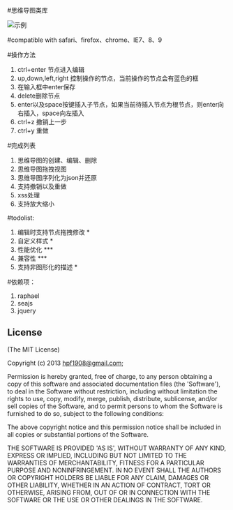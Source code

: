 #思维导图类库

![示例](https://raw.github.com/hpf1908/jsMind/master/images/screenShot.png)

#compatible with safari、firefox、chrome、IE7、8、9

#操作方法

1. ctrl+enter 节点进入编辑
2. up,down,left,right 控制操作的节点，当前操作的节点会有蓝色的框
3. 在输入框中enter保存
4. delete删除节点
5. enter以及space按键插入子节点，如果当前待插入节点为根节点，则enter向右插入，space向左插入
6. ctrl+z 撤销上一步
7. ctrl+y 重做

#完成列表

1. 思维导图的创建、编辑、删除
2. 思维导图拖拽视图
3. 思维导图序列化为json并还原
4. 支持撤销以及重做
5. xss处理
6. 支持放大缩小

#todolist: 

1. 编辑时支持节点拖拽修改 *     
2. 自定义样式 *
3. 性能优化 ***
4. 兼容性 ***
5. 支持非图形化的描述 *

#依赖项：

1. raphael  
2. seajs 
3. jquery  

## License 

(The MIT License)

Copyright (c) 2013 hpf1908@gmail.com;

Permission is hereby granted, free of charge, to any person obtaining
a copy of this software and associated documentation files (the
'Software'), to deal in the Software without restriction, including
without limitation the rights to use, copy, modify, merge, publish,
distribute, sublicense, and/or sell copies of the Software, and to
permit persons to whom the Software is furnished to do so, subject to
the following conditions:

The above copyright notice and this permission notice shall be
included in all copies or substantial portions of the Software.

THE SOFTWARE IS PROVIDED 'AS IS', WITHOUT WARRANTY OF ANY KIND,
EXPRESS OR IMPLIED, INCLUDING BUT NOT LIMITED TO THE WARRANTIES OF
MERCHANTABILITY, FITNESS FOR A PARTICULAR PURPOSE AND NONINFRINGEMENT.
IN NO EVENT SHALL THE AUTHORS OR COPYRIGHT HOLDERS BE LIABLE FOR ANY
CLAIM, DAMAGES OR OTHER LIABILITY, WHETHER IN AN ACTION OF CONTRACT,
TORT OR OTHERWISE, ARISING FROM, OUT OF OR IN CONNECTION WITH THE
SOFTWARE OR THE USE OR OTHER DEALINGS IN THE SOFTWARE.

